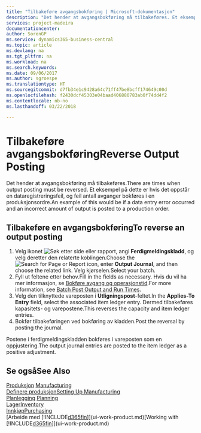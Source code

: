 ```yaml
---
title: "Tilbakeføre avgangsbokføring | Microsoft-dokumentasjon"
description: "Det hender at avgangsbokføring må tilbakeføres. Et eksempel på dette er hvis det oppstår en dataregistreringsfeil, og feil antall avganger bokføres i en produksjonsordre."
services: project-madeira
documentationcenter: 
author: SorenGP
ms.service: dynamics365-business-central
ms.topic: article
ms.devlang: na
ms.tgt_pltfrm: na
ms.workload: na
ms.search.keywords: 
ms.date: 09/06/2017
ms.author: sgroespe
ms.translationtype: HT
ms.sourcegitcommit: d7fb34e1c9428a64c71ff47be8bcff174649c00d
ms.openlocfilehash: f2430dcf45303e04baad406880783ab0f74dd4f2
ms.contentlocale: nb-no
ms.lasthandoff: 03/22/2018

---
```

# <a name="reverse-output-posting"></a><span data-ttu-id="7bab1-104">Tilbakeføre avgangsbokføring</span><span class="sxs-lookup"><span data-stu-id="7bab1-104">Reverse Output Posting</span></span>
<span data-ttu-id="7bab1-105">Det hender at avgangsbokføring må tilbakeføres.</span><span class="sxs-lookup"><span data-stu-id="7bab1-105">There are times when output posting must be reversed.</span></span> <span data-ttu-id="7bab1-106">Et eksempel på dette er hvis det oppstår en dataregistreringsfeil, og feil antall avganger bokføres i en produksjonsordre.</span><span class="sxs-lookup"><span data-stu-id="7bab1-106">An example of this would be if a data entry error occurred and an incorrect amount of output is posted to a production order.</span></span>  

## <a name="to-reverse-an-output-posting"></a><span data-ttu-id="7bab1-107">Tilbakeføre en avgangsbokføring</span><span class="sxs-lookup"><span data-stu-id="7bab1-107">To reverse an output posting</span></span>  
1.  <span data-ttu-id="7bab1-108">Velg ikonet ![Søk etter side eller rapport](media/ui-search/search_small.png "Søk etter side eller rapport"), angi **Ferdigmeldingskladd**, og velg deretter den relaterte koblingen.</span><span class="sxs-lookup"><span data-stu-id="7bab1-108">Choose the ![Search for Page or Report](media/ui-search/search_small.png "Search for Page or Report icon") icon, enter **Output Journal**, and then choose the related link.</span></span> <span data-ttu-id="7bab1-109">Velg kjørselen.</span><span class="sxs-lookup"><span data-stu-id="7bab1-109">Select your batch.</span></span>  
2. <span data-ttu-id="7bab1-110">Fyll ut feltene etter behov.</span><span class="sxs-lookup"><span data-stu-id="7bab1-110">Fill in the fields as necessary.</span></span> <span data-ttu-id="7bab1-111">Hvis du vil ha mer informasjon, se [Bokføre avgang og operasjonstid](production-how-to-post-output-quantity.md).</span><span class="sxs-lookup"><span data-stu-id="7bab1-111">For more information, see [Batch Post Output and Run Times](production-how-to-post-output-quantity.md).</span></span>
3.  <span data-ttu-id="7bab1-112">Velg den tilknyttede vareposten i **Utligningspost**-feltet.</span><span class="sxs-lookup"><span data-stu-id="7bab1-112">In the **Applies-To Entry** field, select the associated item ledger entry.</span></span> <span data-ttu-id="7bab1-113">Dermed tilbakeføres kapasitets- og varepostene.</span><span class="sxs-lookup"><span data-stu-id="7bab1-113">This reverses the capacity and item ledger entries.</span></span>  
4. <span data-ttu-id="7bab1-114">Bokfør tilbakeføringen ved bokføring av kladden.</span><span class="sxs-lookup"><span data-stu-id="7bab1-114">Post the reversal by posting the journal.</span></span>  

<span data-ttu-id="7bab1-115">Postene i ferdigmeldingskladden bokføres i vareposten som en oppjustering.</span><span class="sxs-lookup"><span data-stu-id="7bab1-115">The output journal entries are posted to the item ledger as a positive adjustment.</span></span>  

## <a name="see-also"></a><span data-ttu-id="7bab1-116">Se også</span><span class="sxs-lookup"><span data-stu-id="7bab1-116">See Also</span></span>  
 <span data-ttu-id="7bab1-117">[Produksjon](production-manage-manufacturing.md)  </span><span class="sxs-lookup"><span data-stu-id="7bab1-117">[Manufacturing](production-manage-manufacturing.md)  </span></span>  
 [<span data-ttu-id="7bab1-118">Definere produksjon</span><span class="sxs-lookup"><span data-stu-id="7bab1-118">Setting Up Manufacturing</span></span>](production-configure-production-processes.md)  
 <span data-ttu-id="7bab1-119">[Planlegging](production-planning.md)    </span><span class="sxs-lookup"><span data-stu-id="7bab1-119">[Planning](production-planning.md)    </span></span>  
 [<span data-ttu-id="7bab1-120">Lager</span><span class="sxs-lookup"><span data-stu-id="7bab1-120">Inventory</span></span>](inventory-manage-inventory.md)  
 [<span data-ttu-id="7bab1-121">Innkjøp</span><span class="sxs-lookup"><span data-stu-id="7bab1-121">Purchasing</span></span>](purchasing-manage-purchasing.md)  
 <span data-ttu-id="7bab1-122">[Arbeide med [!INCLUDE[d365fin](includes/d365fin_md.md)]](ui-work-product.md)</span><span class="sxs-lookup"><span data-stu-id="7bab1-122">[Working with [!INCLUDE[d365fin](includes/d365fin_md.md)]](ui-work-product.md)</span></span>  

